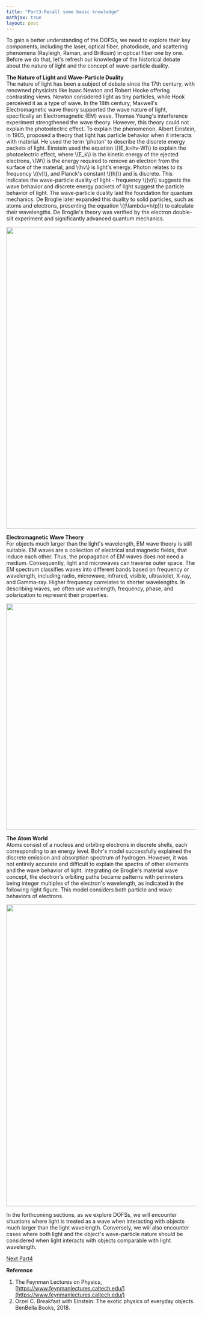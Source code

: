 ```yaml
---
title: "Part3-Recall some basic knowledge"
mathjax: true
layout: post
---
```



To gain a better understanding of the DOFSs, we need to explore their key components, including the laser, optical fiber, photodiode, and scattering phenomena (Rayleigh, Raman, and Brillouin) in optical fiber one by one. Before we do that, let's refresh our knowledge of the historical debate about the nature of light and the concept of wave-particle duality.

**The Nature of Light and Wave-Particle Duality**     
The nature of light has been a subject of debate since the 17th century, with renowned physicists like Isaac Newton and Robert Hooke offering contrasting views. Newton considered light as tiny particles, while Hook perceived it as a type of wave. In the 18th century, Maxwell's Electromagnetic wave theory supported the wave nature of light, specifically an Electromagnetic (EM) wave. Thomas Young's interference experiment strengthened the wave theory. However, this theory could not explain the photoelectric effect. To explain the phenomenon, Albert Einstein, in 1905, proposed a theory that light has particle behavior when it interacts with material. He used the term 'photon' to describe the discrete energy packets of light. Einstein used the equation \\((E_k=hv-W)\\) to explain the photoelectric effect, where \\(E_k\\) is the kinetic energy of the ejected electrons, \\(W\\) is the energy required to remove an electron from the surface of the material, and \\(hv\\) is light's energy. Photon relates to its frequency \\((v)\\), and Planck's constant \\((h)\\) and is discrete. This indicates the wave-particle duality of light - frequency \\((v)\\) suggests the wave behavior and discrete energy packets of light suggest the particle behavior of light. The wave-particle duality laid the foundation for quantum mechanics. De Broglie later expanded this duality to solid particles, such as atoms and electrons, presenting the equation \\((\lambda=h/p)\\) to calculate their wavelengths. De Broglie's theory was verified by the electron double-slit experiment and significantly advanced quantum mechanics.

<div align="center">
<a href="url"><img src="https://raw.githubusercontent.com/haleywuhuan/profile/master/assets/blog3_fig1.jpg" align="center" width="800"></a>
</div>

**Electromagnetic Wave Theory**     
For objects much larger than the light's wavelength, EM wave theory is still suitable. EM waves are a collection of electrical and magnetic fields, that induce each other. Thus, the propagation of EM waves does not need a medium. Consequently, light and microwaves can traverse outer space. The EM spectrum classifies waves into different bands based on frequency or wavelength, including radio, microwave, infrared, visible, ultraviolet, X-ray, and Gamma-ray. Higher frequency correlates to shorter wavelengths. In describing waves, we often use wavelength, frequency, phase, and polarization to represent their properties.

<div align="center">
<a href="url"><img src="https://raw.githubusercontent.com/haleywuhuan/profile/master/assets/blog3_fig2.jpg" align="center" width="600"></a>
</div>

**The Atom World**     
Atoms consist of a nucleus and orbiting electrons in discrete shells, each corresponding to an energy level. Bohr's model successfully explained the discrete emission and absorption spectrum of hydrogen. However, it was not entirely accurate and difficult to explain the spectra of other elements and the wave behavior of light. Integrating de Broglie's material wave concept, the electron's orbiting paths became patterns with perimeters being integer multiples of the electron's wavelength, as indicated in the following right figure. This model considers both particle and wave behaviors of electrons. 

<div align="center">
<a href="url"><img src="https://raw.githubusercontent.com/haleywuhuan/profile/master/assets/blog3_fig3.jpg" align="center" width="800"></a>
</div>

In the forthcoming sections, as we explore DOFSs, we will encounter situations where light is treated as a wave when interacting with objects much larger than the light wavelength. Conversely, we will also encounter cases where both light and the object's wave-particle nature should be considered when light interacts with objects comparable with light wavelength.

[Next Part4](https://haleyhw.github.io/web/Part4-Principle-and-the-invention-of-laser/)

**Reference**
1. The Feynman Lectures on Physics, [https://www.feynmanlectures.caltech.edu/](https://www.feynmanlectures.caltech.edu/)
2. Orzel C. Breakfast with Einstein: The exotic physics of everyday objects. BenBella Books, 2018.



